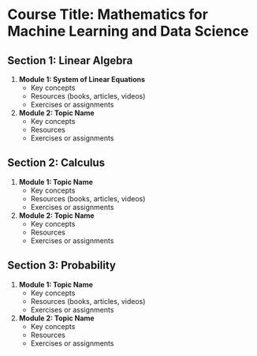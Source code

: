 # Course Title: **Mathematics for Machine Learning and Data Science**

## Section 1: **Linear Algebra**

1. **Module 1: System of Linear Equations**
   - Key concepts
   - Resources (books, articles, videos)
   - Exercises or assignments
2. **Module 2: Topic Name**
   - Key concepts
   - Resources
   - Exercises or assignments

## Section 2: **Calculus**

1. **Module 1: Topic Name**
   - Key concepts
   - Resources (books, articles, videos)
   - Exercises or assignments
2. **Module 2: Topic Name**
   - Key concepts
   - Resources
   - Exercises or assignments

## Section 3: **Probability**

1. **Module 1: Topic Name**
   - Key concepts
   - Resources (books, articles, videos)
   - Exercises or assignments
2. **Module 2: Topic Name**
   - Key concepts
   - Resources
   - Exercises or assignments
